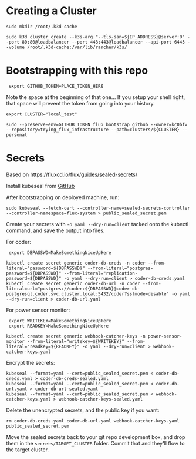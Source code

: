 # Creating a Cluster

```
sudo mkdir /root/.k3d-cache

sudo k3d cluster create --k3s-arg "--tls-san=${IP_ADDRESS}@server:0" --port 80:80@loadbalancer --port 443:443@loadbalancer --api-port 6443 --volume /root/.k3d-cache:/var/lib/rancher/k3s/
```

# Bootstrapping with this repo

` export GITHUB_TOKEN=PLACE_TOKEN_HERE`

Note the space at the beginning of that one...  If you setup your shell right, that space will prevent the token from going into your history.

```
export CLUSTER="local_test"

sudo --preserve-env=GITHUB_TOKEN flux bootstrap github --owner=kc0bfv --repository=trying_flux_infrastructure --path=clusters/${CLUSTER} --personal
```

# Secrets

Based on https://fluxcd.io/flux/guides/sealed-secrets/

Install kubeseal from [GitHub](https://github.com/bitnami-labs/sealed-secrets/releases)

After bootstrapping on deployed machine, run:

```
sudo kubeseal --fetch-cert --controller-name=sealed-secrets-controller --controller-namespace=flux-system > public_sealed_secret.pem
```

Create your secrets with `-o yaml --dry-run=client` tacked onto the kubectl command, and save the output into files.

For coder:

```
 export DBPASSWD=MakeSomethingNiceUpHere

kubectl create secret generic coder-db-creds -n coder --from-literal="password=${DBPASSWD}" --from-literal="postgres-password=${DBPASSWD}" --from-literal="replication-password=${DBPASSWD}" -o yaml --dry-run=client > coder-db-creds.yaml
kubectl create secret generic coder-db-url -n coder --from-literal=url="postgres://coder:${DBPASSWD}@coder-db-postgresql.coder.svc.cluster.local:5432/coder?sslmode=disable" -o yaml --dry-run=client > coder-db-url.yaml
```

For power sensor monitor:

```
 export WRITEKEY=MakeSomethingNiceUpHere
 export READKEY=MakeSomethingNiceUpHere

kubectl create secret generic webhook-catcher-keys -n power-sensor-monitor --from-literal="writekey=${WRITEKEY}" --from-literal="readkey=${READKEY}" -o yaml --dry-run=client > webhook-catcher-keys.yaml
```

Encrypt the secrets:

```
kubeseal --format=yaml --cert=public_sealed_secret.pem < coder-db-creds.yaml > coder-db-creds-sealed.yaml
kubeseal --format=yaml --cert=public_sealed_secret.pem < coder-db-url.yaml > coder-db-url-sealed.yaml
kubeseal --format=yaml --cert=public_sealed_secret.pem < webhook-catcher-keys.yaml > webhook-catcher-keys-sealed.yaml
```

Delete the unencrypted secrets, and the public key if you want:

```
rm coder-db-creds.yaml coder-db-url.yaml webhook-catcher-keys.yaml public_sealed_secret.pem
```

Move the sealed secrets back to your git repo development box, and drop them in the `secrets/TARGET_CLUSTER` folder.  Commit that and they'll flow to the target cluster.
